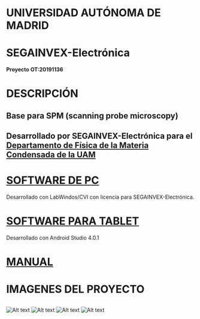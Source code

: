 # UNIVERSIDAD AUTÓNOMA DE MADRID
# SEGAINVEX-Electrónica
**Proyecto OT:20191136**
# DESCRIPCIÓN
## Base para SPM  (scanning probe microscopy) 
## Desarrollado por SEGAINVEX-Electrónica para el [Departamento de Física de la Materia Condensada de la UAM](https://www.fmc.uam.es/research/nano-spm-lab/)

# [SOFTWARE DE PC](https://github.com/PatricioCoronado/Base-SPM-CVI)
Desarrollado con LabWindos/CVI con licencia para SEGAINVEX-Electrónica.

# [SOFTWARE PARA TABLET](https://github.com/PatricioCoronado/Base-SPM-tablet)
Desarrollado con Android Studio 4.0.1

# [MANUAL](https://github.com/PatricioCoronado/Base-SPM-Arduino-DUE/blob/V1_3/ficheros/Manual.pdf)
## 
# IMAGENES DEL PROYECTO
##
![Alt text](https://github.com/PatricioCoronado/Base-SPM-Arduino-DUE/blob/V1_3/ficheros/imagen1.png "primer prototipo")
![Alt text](https://github.com/PatricioCoronado/Base-SPM-Arduino-DUE/blob/V1_3/ficheros/imagen2.png "PCB_A")
![Alt text](https://github.com/PatricioCoronado/Base-SPM-Arduino-DUE/blob/V1_3/ficheros/imagen4.png "backplane")
![Alt text](https://github.com/PatricioCoronado/Base-SPM-Arduino-DUE/blob/V1_3/ficheros/imagen3.png "sistema midiendo")
